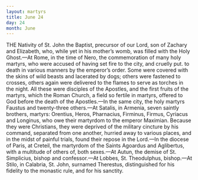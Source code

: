 ```yaml
---
layout: martyrs
title: June 24
day: 24
month: June
---
```

THE Nativity of St. John the Baptist, precursor
of our Lord, son of Zachary and Elizabeth, who,
while yet in his mother’s womb, was filled with the
Holy Ghost.&mdash;At Rome, in the time of Nero, the
commemoration of many holy martyrs, who were
accused of having set fire to the city, and cruelly put.
to death in various manners by the emperor’s order.
Some were covered with the skins of wild beasts and
lacerated by dogs; others were fastened to crosses,
others again were delivered to the flames to serve as
torches in the night. All these were disciples of the
Apostles, and the first fruits of the martyrs, which
the Roman Church, a field so fertile in martyrs,
offered to God before the death of the Apostles.&mdash;In
the same city, the holy martyrs Faustus and twenty-three others.&mdash;At Satalis, in Armenia, seven saintly
brothers, martyrs: Orentius, Heros, Pharnacius,
Firminus, Firmus, Cyriacus and Longinus, who owe
their martyrdom to the emperor Maximian. Because they were Christians, they were deprived of
the military cincture by his command, separated
from one another, hurried away to various places,
and in the midst of painful trials, found their repose in the Lord.&mdash;In the diocese of Paris, at Creteil,
the martyrdom of the Saints Agoardus and Aglibertus, with a multitude of others of, both sexes.&mdash;At
Autun, the demise of St. Simplicius, bishop and
confessor.&mdash;At Lobbes, St. Theodulphus, bishop.&mdash;At
Stilo, in Calabria, St. John, surnamed Therestus,
distinguished for his fidelity to the monastic rule,
and for his sanctity.

